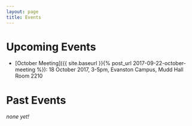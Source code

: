 ```yaml
---
layout: page
title: Events
---
```


# Upcoming Events


* [October Meeting]({{ site.baseurl }}{% post_url 2017-09-22-october-meeting %}): 18 October 2017, 3-5pm, Evanston Campus, Mudd Hall Room 2210



# Past Events


_none yet!_